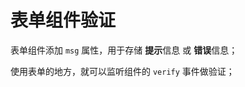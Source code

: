 # 表单组件验证

表单组件添加 `msg` 属性，用于存储 **提示**信息 或 **错误**信息；

使用表单的地方，就可以监听组件的 `verify` 事件做验证；

<code-view src="/demo/chapter3/form-star2/package.json" style="height:500px;"></code-view>